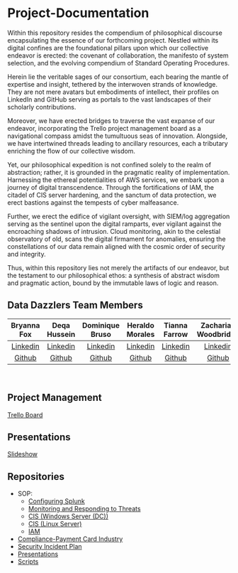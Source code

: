 # Project-Documentation
Within this repository resides the compendium of philosophical discourse encapsulating the essence of our forthcoming project. Nestled within its digital confines are the foundational pillars upon which our collective endeavor is erected: the covenant of collaboration, the manifesto of system selection, and the evolving compendium of Standard Operating Procedures.

Herein lie the veritable sages of our consortium, each bearing the mantle of expertise and insight, tethered by the interwoven strands of knowledge. They are not mere avatars but embodiments of intellect, their profiles on LinkedIn and GitHub serving as portals to the vast landscapes of their scholarly contributions.

Moreover, we have erected bridges to traverse the vast expanse of our endeavor, incorporating the Trello project management board as a navigational compass amidst the tumultuous seas of innovation. Alongside, we have intertwined threads leading to ancillary resources, each a tributary enriching the flow of our collective wisdom.

Yet, our philosophical expedition is not confined solely to the realm of abstraction; rather, it is grounded in the pragmatic reality of implementation. Harnessing the ethereal potentialities of AWS services, we embark upon a journey of digital transcendence. Through the fortifications of IAM, the citadel of CIS server hardening, and the sanctum of data protection, we erect bastions against the tempests of cyber malfeasance.

Further, we erect the edifice of vigilant oversight, with SIEM/log aggregation serving as the sentinel upon the digital ramparts, ever vigilant against the encroaching shadows of intrusion. Cloud monitoring, akin to the celestial observatory of old, scans the digital firmament for anomalies, ensuring the constellations of our data remain aligned with the cosmic order of security and integrity.

Thus, within this repository lies not merely the artifacts of our endeavor, but the testament to our philosophical ethos: a synthesis of abstract wisdom and pragmatic action, bound by the immutable laws of logic and reason.


## Data Dazzlers Team Members
Bryanna Fox | Deqa Hussein | Dominique Bruso | Heraldo Morales | Tianna Farrow | Zachariah Woodbridge
|:----------------------:|:-----------------------:|:----------------------:|:----------------------:|:----------------------:|:----------------------:|
| [Linkedin](https://www.linkedin.com/in/bryanna-k-fox109)| [Linkedin](https://www.linkedin.com/in/deqa-hussein-408196144/) | [Linkedin](https://www.linkedin.com/in/dominique) | [Linkedin](https://www.linkedin.com/in/heraldo-morales/) | [Linkedin](www.linkedin.com/in/tianna-farrow) | [Linkedin](https://www.linkedin.com/in/zachariahw) 
| [Github](https://github.com/BryannaKFox)| [Github](https://github.com/DeqaHussein) | [Github](https://github.com/dominique) | [Github](https://github.com/heraldo) | [Github](https://github.com/raqueltianna) | [Github](https://github.com/Z-Zachattack) 

<br>

## Project Management
[Trello Board](https://github.com/orgs/Data-Dazzlers/projects/1/views/1)


## Presentations
[Slideshow](https://docs.google.com/presentation/d/1LBkngG9XAUGY0ZW0ZxkMv-e3kTf5jqFxGK0s_F2DtNE/edit?usp=sharing)

## Repositories
* SOP:
    * [Configuring Splunk](https://docs.google.com/document/d/1QWPWq-lrYKvIgkvKCLfVEbstjznTSjkLM_uRO0otoJs/edit?usp=sharing)
    * [Monitoring and Responding to Threats](https://docs.google.com/document/d/1b4ujtARYP1qmovmJNTeMImweNtUFBl2TA6raYEEwVfw/edit?usp=sharing)
    * [CIS (Windows Server (DC))](https://docs.google.com/document/d/1lRljNvhPEUV4_vWKUppItqaPZp5wKRA4dcsNTOCPsAk/edit?usp=sharing)
    * [CIS (Linux Server)](https://docs.google.com/document/d/1P2VrEjHn5H_zpde4qcaCK8Hvr2NFiil9_g89No9povY/edit?usp=sharing)
    * [IAM](https://docs.google.com/document/d/1LqJWGOTv58YsE8Qhspr6SCkOlggZnex_VAGQLEjvV1k/edit?usp=sharing)
* [Compliance-Payment Card Industry](https://docs.google.com/document/d/1pSP7aNwhk6fGx8Mml0FKIhm7FN7OBGiSHUF9HcRBAOc/edit?usp=sharing)
* [Security Incident Plan](https://docs.google.com/document/d/14hwaPxRLKQNhNjzdxbzToT_mLDSfcAJYQDtHRBcg_N8/edit?usp=sharing)
* [Presentations](https://docs.google.com/presentation/d/1LBkngG9XAUGY0ZW0ZxkMv-e3kTf5jqFxGK0s_F2DtNE/edit?usp=sharing)
* [Scripts](https://github.com/Data-Dazzlers/Scripts)
